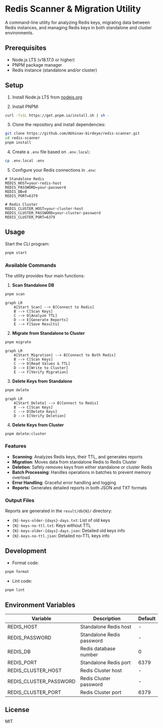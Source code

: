 # Redis Scanner & Migration Utility

A command-line utility for analyzing Redis keys, migrating data between Redis instances, and managing Redis keys in both standalone and cluster environments.

## Prerequisites

- Node.js LTS (v18.17.0 or higher)
- PNPM package manager
- Redis instance (standalone and/or cluster)

## Setup

1. Install Node.js LTS from [nodejs.org](https://nodejs.org/)

2. Install PNPM:
```bash
curl -fsSL https://get.pnpm.io/install.sh | sh -
```

3. Clone the repository and install dependencies:
```bash
git clone https://github.com/Abhinav-birdeye/redis-scanner.git
cd redis-scanner
pnpm install
```

4. Create a `.env` file based on `.env.local`:
```bash
cp .env.local .env
```

5. Configure your Redis connections in `.env`:
```env
# Standalone Redis
REDIS_HOST=your-redis-host
REDIS_PASSWORD=your-password
REDIS_DB=0
REDIS_PORT=6379

# Redis Cluster
REDIS_CLUSTER_HOST=your-cluster-host
REDIS_CLUSTER_PASSWORD=your-cluster-password
REDIS_CLUSTER_PORT=6379
```

## Usage

Start the CLI program:
```bash
pnpm start
```

### Available Commands

The utility provides four main functions:

1. **Scan Standalone DB**
```bash
pnpm scan
```
```mermaid
graph LR
    A[Start Scan] --> B[Connect to Redis]
    B --> C[Scan Keys]
    C --> D[Analyze TTL]
    D --> E[Generate Reports]
    E --> F[Save Results]
```

2. **Migrate from Standalone to Cluster**
```bash
pnpm migrate
```
```mermaid
graph LR
    A[Start Migration] --> B[Connect to Both Redis]
    B --> C[Scan Keys]
    C --> D[Read Values & TTL]
    D --> E[Write to Cluster]
    E --> F[Verify Migration]
```

3. **Delete Keys from Standalone**
```bash
pnpm delete
```
```mermaid
graph LR
    A[Start Delete] --> B[Connect to Redis]
    B --> C[Scan Keys]
    C --> D[Delete Keys]
    D --> E[Verify Deletion]
```

4. **Delete Keys from Cluster**
```bash
pnpm delete:cluster
```

### Features

- **Scanning**: Analyzes Redis keys, their TTL, and generates reports
- **Migration**: Moves data from standalone Redis to Redis Cluster
- **Deletion**: Safely removes keys from either standalone or cluster Redis
- **Batch Processing**: Handles operations in batches to prevent memory overload
- **Error Handling**: Graceful error handling and logging
- **Reports**: Generates detailed reports in both JSON and TXT formats

### Output Files

Reports are generated in the `result/db{N}/` directory:
- `{N}-keys-older-{days}-days.txt`: List of old keys
- `{N}-keys-no-ttl.txt`: Keys without TTL
- `{N}-keys-older-{days}-days.json`: Detailed old keys info
- `{N}-keys-no-ttl.json`: Detailed no-TTL keys info

## Development

- Format code:
```bash
pnpm format
```

- Lint code:
```bash
pnpm lint
```

## Environment Variables

| Variable | Description | Default |
|----------|-------------|---------|
| REDIS_HOST | Standalone Redis host | - |
| REDIS_PASSWORD | Standalone Redis password | - |
| REDIS_DB | Redis database number | 0 |
| REDIS_PORT | Standalone Redis port | 6379 |
| REDIS_CLUSTER_HOST | Redis Cluster host | - |
| REDIS_CLUSTER_PASSWORD | Redis Cluster password | - |
| REDIS_CLUSTER_PORT | Redis Cluster port | 6379 |

## License

MIT